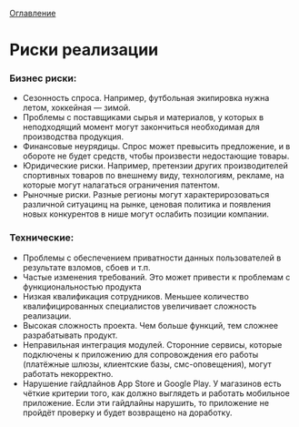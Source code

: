 [Оглавление](README.md)
# Риски реализации

### Бизнес риски:
  * Сезонность спроса. Например, футбольная экипировка нужна летом, хоккейная — зимой.
  * Проблемы с поставщиками сырья и материалов, у которых в неподходящий момент могут
     закончиться необходимая для производства продукция.
  * Финансовые неурядицы. Спрос может превысить предложение, и в обороте не будет средств,
    чтобы произвести недостающие товары.
  * Юридические риски. Например, претензии других производителей спортивных товаров по внешнему
    виду, технологиям, рекламе, на которые могут налагаться ограничения патентом.
  * Рыночные риски. Разные регионы могут характерирозоваться различной ситуацинц на рынке,
    ценовая политика и появления новых конкурентов в нише могут ослабить позиции компании.

### Технические:
* Проблемы с обеспечением приватности данных пользователей в результате взломов, сбоев и т.п.
* Частые изменения требований. Это может привести к проблемам с функциональностью продукта
* Низкая квалификация сотрудников. Меньшее количество квалифицированных специалистов увеличивает
  сложность реализации.
* Высокая сложность проекта. Чем больше функций, тем сложнее разрабатывать продукт.
* Неправильная интеграция модулей. Сторонние сервисы, которые подключены к приложению для сопровождения
  его работы (платёжные шлюзы, клиентские базы, смс-оповещения), могут работать некорректно.
* Нарушение гайдлайнов App Store и Google Play. У магазинов есть чёткие критерии того, как должно
  выглядеть и работать мобильное приложение. Если эти гайдлайны нарушить, то приложение не пройдёт проверку и будет возвращено на доработку. 

